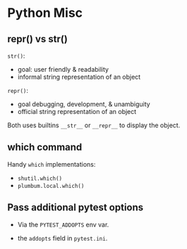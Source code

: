 # Python Misc

## repr() vs str()
`str()`:
- goal: user friendly & readability
- informal string representation of an object

`repr()`:
- goal debugging, development, & unambiguity
- official string representation of an object

Both uses builtins `__str__` or `__repr__` to display the object.

## which command
Handy `which` implementations:
- `shutil.which()`
- `plumbum.local.which()`

## Pass additional pytest options

- Via the `PYTEST_ADDOPTS` env var.

- the `addopts` field in `pytest.ini`.
